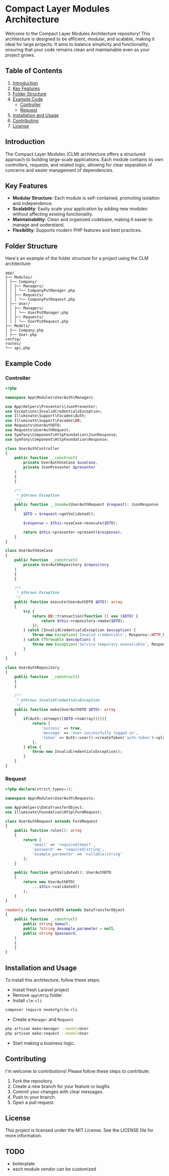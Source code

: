 # Compact Layer Modules Architecture

Welcome to the Compact Layer Modules Architecture repository! This architecture is designed to be efficient, modular, and scalable, making it ideal for large projects. It aims to balance simplicity and functionality, ensuring that your code remains clean and maintainable even as your project grows.

## Table of Contents

1. [Introduction](#introduction)
2. [Key Features](#key-features)
3. [Folder Structure](#folder-structure)
4. [Example Code](#example-code)
   - [Controller](#controller)
   - [Request](#request)
5. [Installation and Usage](#installation-and-usage)
6. [Contributing](#contributing)
7. [License](#license)

## Introduction

The Compact Layer Modules (CLM) architecture offers a structured approach to building large-scale applications. Each module contains its own controllers, requests, and related logic, allowing for clear separation of concerns and easier management of dependencies.

## Key Features

- **Modular Structure**: Each module is self-contained, promoting isolation and independence.
- **Scalability**: Easily scale your application by adding new modules without affecting existing functionality.
- **Maintainability**: Clean and organized codebase, making it easier to manage and understand.
- **Flexibility**: Supports modern PHP features and best practices.

## Folder Structure

Here's an example of the folder structure for a project using the CLM architecture:
```
app/
├── Modules/
│ ├── Company/
│ │ ├── Managers/
│ │ │ └── CompanyPutManager.php
│ │ ├── Requests/
│ │ │ └── CompanyPutRequest.php
│ ├── User/
│ │ ├── Managers/
│ │ │ └── UserPutManager.php
│ │ ├── Requests/
│ │ │ └── UserPutRequest.php
├── Models/
│ ├── Company.php
│ ├── User.php
config/
routes/
└── api.php
```

## Example Code

### Controller

```php
<?php

namespace App\Modules\UserAuth\Managers

use App\Helpers\Presenters\JsonPresenter;
use Exceptions\InvalidCredentialsException;
use Illuminate\Support\Facades\Auth;
use Illuminate\Support\Facades\DB;
use Requests\UserAuthDTO;
use Requests\UserAuthRequest;
use Symfony\Component\HttpFoundation\JsonResponse;
use Symfony\Component\HttpFoundation\Response;

class UserAuthController
{
    public function __construct(
        private UserAuthUseCase $useCase,
        private JsonPresenter $presenter
    )
    {
    }

    /**
     * @throws Exception
     */
    public function __invoke(UserAuthRequest $request): JsonResponse
    {
        $DTO = $request->getValidated();

        $response = $this->useCase->execute($DTO);

        return $this->presenter->present($response);
    }
}

class UserAuthUseCase
{
    public function __construct(
        private UserAuthRepository $repository
    )
    {
    }

    /**
     * @throws Exception
     */
    public function execute(UserAuthDTO $DTO): array
    {
        try {
            return DB::transaction(function () use ($DTO) {
                return $this->repository->make($DTO);
            });
        } catch (InvalidCredentialsException $exception) {
            throw new Exception('Invalid credentials', Response::HTTP_FORBIDDEN, $exception);
        } catch (Throwable $exception) {
            throw new Exception('Service temporary unavailable', Response::HTTP_SERVICE_UNAVAILABLE, $exception);
        }
    }
}

class UserAuthRepository
{
    public function __construct()
    {
    }

    /**
     * @throws InvalidCredentialsException
     */
    public function make(UserAuthDTO $DTO): array
    {
        if(Auth::attempt([$DTO->toArray()])){
            return [
                'success' => true,
                'message' => 'User successfully logged in',
                'token' => Auth::user()->createToken('auth-token')->plainTextToken,
            ];
        } else {
            throw new InvalidCredentialsException();
        }
    }
}
```
### Request
```php
<?php declare(strict_types=1);

namespace App\Modules\UserAuth\Requests;

use App\Helpers\DataTransferObject;
use Illuminate\Foundation\Http\FormRequest;

class UserAuthRequest extends FormRequest
{
    public function rules(): array
    {
        return [
            'email' => 'required|email',
            'password' => 'required|string',
            'example_parameter' => 'nullable|string'
        ];
    }

    public function getValidated(): UserAuthDTO
    {
        return new UserAuthDTO(
            ...$this->validated()
        );
    }
}

readonly class UserAuthDTO extends DataTransferObject
{
    public function __construct(
        public string $email,
        public ?string $example_parameter = null,
        public string $password,
    )
    {
    }
}
```
## Installation and Usage

To install this architecture, follow these steps:
- Install fresh Laravel project
- Remove `app\Http` folder
- Install `clm-cli`
```bash
composer require neokofg/clm-cli
```
- Create a `Manager` and `Request`
```bash
php artisan make:manager --model=User
php artisan make:request --model=User
```
- Start making a business logic.

## Contributing
I'm welcome to contributions! Please follow these steps to contribute:

1. Fork the repository.
2. Create a new branch for your feature or bugfix.
3. Commit your changes with clear messages.
4. Push to your branch.
5. Open a pull request.

## License
This project is licensed under the MIT License. See the LICENSE file for more information.

## TODO

- boilerplate
- each module vendor can be customized
